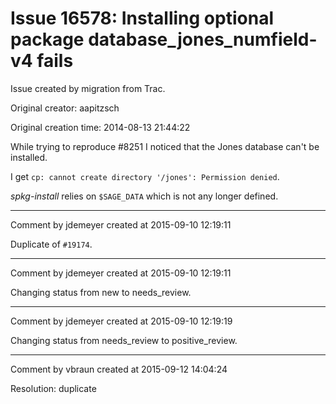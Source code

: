 # Issue 16578: Installing optional package database_jones_numfield-v4 fails

Issue created by migration from Trac.

Original creator: aapitzsch

Original creation time: 2014-08-13 21:44:22

While trying to reproduce #8251 I noticed that the Jones database can't be installed.

I get `cp: cannot create directory '/jones': Permission denied`.

_spkg-install_ relies on `$SAGE_DATA` which is not any longer defined.


---

Comment by jdemeyer created at 2015-09-10 12:19:11

Duplicate of `#19174`.


---

Comment by jdemeyer created at 2015-09-10 12:19:11

Changing status from new to needs_review.


---

Comment by jdemeyer created at 2015-09-10 12:19:19

Changing status from needs_review to positive_review.


---

Comment by vbraun created at 2015-09-12 14:04:24

Resolution: duplicate
